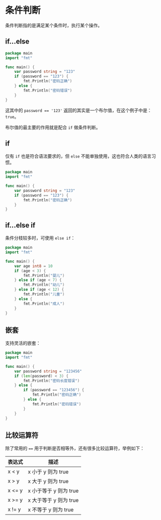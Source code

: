 # 条件判断

条件判断指的是满足某个条件时，执行某个操作。

## if...else

<div class="run"></div>

```go
package main
import "fmt"

func main() {
    var password string = "123"
    if (password == "123") {
        fmt.Println("密码正确")
    } else {
        fmt.Println("密码错误")
    }
}
```

这其中的 `password == '123'` 返回的其实是一个布尔值，在这个例子中是：`true`。

布尔值的最主要的作用就是配合 `if` 做条件判断。

## if

仅有 `if` 也是符合语法要求的，但 `else` 不能单独使用，这也符合人类的语言习惯。

<div class="run"></div>

```go
package main
import "fmt"

func main() {
    var password string = "123"
    if (password == "123") {
        fmt.Println("密码正确")
    }
}
```

## if...else if

条件分枝较多时，可使用 `else if`：

<div class="run"></div>

```go
package main
import "fmt"

func main() {
    var age int8 = 10
    if (age < 3) {
        fmt.Println("婴儿")
    } else if (age < 7) {
        fmt.Println("幼儿")
    } else if (age < 12) {
        fmt.Println("儿童")
    } else {
        fmt.Println("成人")
    }
}
```

## 嵌套

支持灵活的嵌套：

<div class="run"></div>

```go
package main
import "fmt"

func main() {
    var password string = "123456"
    if (len(password) < 3) {
        fmt.Println("密码长度错误")
    } else {
        if (password == "123456") {
            fmt.Println("密码正确")
        } else {
            fmt.Println("密码错误")
        }
    }
}
```

## 比较运算符

除了常用的 `==` 用于判断是否相等外，还有很多比较运算符，举例如下：

| 表达式 | 描述                   |
| ------ | ---------------------- |
| x < y  | x 小于 y 则为 true     |
| x > y  | x 大于 y 则为 true     |
| x <= y | x 小于等于 y 则为 true |
| x >= y | x 大于等于 y 则为 true |
| x != y | x 不等于 y 则为 true   |
